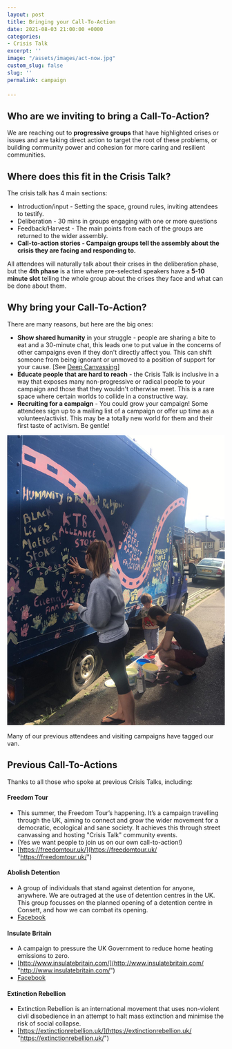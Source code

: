 ```yaml
---
layout: post
title: Bringing your Call-To-Action
date: 2021-08-03 21:00:00 +0000
categories:
- Crisis Talk
excerpt: ''
image: "/assets/images/act-now.jpg"
custom_slug: false
slug: ''
permalink: campaign

---
```

## Who are we inviting to bring a Call-To-Action?

We are reaching out to **progressive groups** that have highlighted crises or issues and are taking direct action to target the root of these problems, or building community power and cohesion for more caring and resilient communities.

## Where does this fit in the Crisis Talk?

The crisis talk has 4 main sections:

* Introduction/input - Setting the space, ground rules, inviting attendees to testify.
* Deliberation - 30 mins in groups engaging with one or more questions
* Feedback/Harvest - The main points from each of the groups are returned to the wider assembly.
* **Call-to-action stories - Campaign groups tell the assembly about the crisis they are facing and responding to.**

All attendees will naturally talk about their crises in the deliberation phase, but the **4th phase** is a time where pre-selected speakers have a **5-10 minute slot** telling the whole group about the crises they face and what can be done about them.

## Why bring your Call-To-Action?

There are many reasons, but here are the big ones:

* **Show shared humanity** in your struggle - people are sharing a bite to eat and a 30-minute chat, this leads one to put value in the concerns of other campaigns even if they don't directly affect you. This can shift someone from being ignorant or unmoved to a position of support for your cause. \[See [Deep Canvassing](https://www.ted.com/talks/david_fleischer_how_to_fight_prejudice_through_policy_conversations "Deep Canvassing TED Talk")\]
* **Educate people that are hard to reach** - the Crisis Talk is inclusive in a way that exposes many non-progressive or radical people to your campaign and those that they wouldn't otherwise meet. This is a rare space where certain worlds to collide in a constructive way.
* **Recruiting for a campaign** - You could grow your campaign! Some attendees sign up to a mailing list of a campaign or offer up time as a volunteer/activist. This may be a totally new world for them and their first taste of activism. Be gentle!

![](/assets/images/campaigns-on-van.jpeg)

Many of our previous attendees and visiting campaigns have tagged our van.

## Previous Call-To-Actions

Thanks to all those who spoke at previous Crisis Talks, including:

#### Freedom Tour

* This summer, the Freedom Tour’s happening. It’s a campaign travelling through the UK, aiming to connect and grow the wider movement for a democratic, ecological and sane society. It achieves this through street canvassing and hosting "Crisis Talk" community events.
* (Yes we want people to join us on our own call-to-action!)
* [https://freedomtour.uk/](https://freedomtour.uk/ "https://freedomtour.uk/")

#### Abolish Detention

* A group of individuals that stand against detention for anyone, anywhere. We are outraged at the use of detention centres in the UK. This group focusses on the planned opening of a detention centre in Consett, and how we can combat its opening.
* [Facebook](https://www.facebook.com/Abolish-Detention-Hassockfield-103117778532701/ "Abolish Detention - Hassockfield Facebook")

#### Insulate Britain

* A campaign to pressure the UK Government to reduce home heating emissions to zero.
* [http://www.insulatebritain.com/](http://www.insulatebritain.com/ "http://www.insulatebritain.com/")
* [Facebook](https://www.facebook.com/insulatebritain "Insulate Britain Facebook")

#### Extinction Rebellion

* Extinction Rebellion is an international movement that uses non-violent civil disobedience in an attempt to halt mass extinction and minimise the risk of social collapse.
* [https://extinctionrebellion.uk/](https://extinctionrebellion.uk/ "https://extinctionrebellion.uk/")
